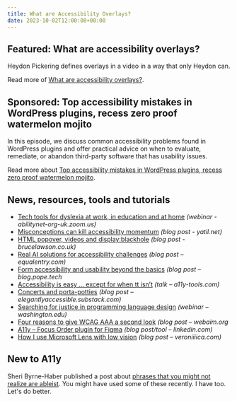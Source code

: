 ```yaml
---
title: What are Accessibility Overlays?
date: 2023-10-02T12:00:08+00:00
---
```


## Featured: What are accessibility overlays?

Heydon Pickering defines overlays in a video in a way that only Heydon can.

Read more of [What are accessibility overlays?](https://briefs.video/videos/what-are-accessibility-overlays/).

## Sponsored: Top accessibility mistakes in WordPress plugins, recess zero proof watermelon mojito

In this episode, we discuss common accessibility problems found in WordPress plugins and offer practical advice on when to evaluate, remediate, or abandon third-party software that has usability issues.

Read more about [Top accessibility mistakes in WordPress plugins, recess zero proof watermelon mojito](https://accessibilitycraft.com/top-accessibility-mistakes-wordpress-plugins/?utm_source=a11yweekly&utm_medium=sponsored).

## News, resources, tools and tutorials

- [Tech tools for dyslexia at work, in education and at home](https://abilitynet-org-uk.zoom.us/webinar/register/1616952206376/WN_-Jfmr0ZQTuSuI9cJC3YbDw#/registration) *(webinar - abilitynet-org-uk.zoom.us)*
- [Misconceptions can kill accessibility momentum](https://yatil.net/blog/misconceptions-can-kill-accessibility-momentum) *(blog post - yatil.net)*
- [HTML popover, videos and display:blackhole](https://brucelawson.co.uk/2023/html-popover-videos-display-blackhole/) *(blog post - brucelawson.co.uk)*
- [Real AI solutions for accessibility challenges](https://equalentry.com/real-ai-solutions-for-accessibility-challenges/) *(blog post – equalentry.com)*
- [Form accessibility and usability beyond the basics](https://blog.pope.tech/2023/09/26/form-accessibility-and-usability-beyond-the-basics/) *(blog post – blog.pope.tech*
- [Accessibility is easy … except for when tt isn’t](https://a11y-tools.com/presentations/SOTB23/) *(talk – a11y-tools.com)*
- [Concerts and porta-potties](https://elegantlyaccessible.substack.com/p/newsletter-2-concerts-and-porta-potties) *(blog post – elegantlyaccessible.substack.com)*
- [Searching for justice in programming language design](https://www.washington.edu/doit/webinars/?webinar=wordplay) *(webinar – washington.edu)*
- [Four reasons to give WCAG AAA a second look](https://webaim.org/blog/wcag-aaa-second-look/) *(blog post – webaim.org*
- [A11y – Focus Order plugin for Figma](https://www.linkedin.com/pulse/accessible-figma-designs-just-got-easier-ben-truelove/) *(blog post/tool – linkedin.com)*
- [How I use Microsoft Lens with low vision](https://veroniiiica.com/how-i-use-microsoft-lens-with-low-vision/) *(blog post – veroniiiica.com)*

## New to A11y

Sheri Byrne-Haber published a post about [phrases that you might not realize are ableist](https://sheribyrnehaber.com/phrases-that-you-might-not-realize-are-ableist/). You might have used some of these recently. I have too. Let's do better.
